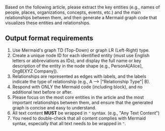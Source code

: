 Based on the following article, please extract the key entities (e.g., names of people, places, organizations, concepts, events, etc.) and the main relationships between them, and then generate a Mermaid graph code that visualizes these entities and relationships.

## Output format requirements

1. Use Mermaid's graph TD (Top-Down) or graph LR (Left-Right) type.
2. Create a unique node ID for each identified entity (must use English letters or abbreviations as IDs), and display the full name or key description of the entity in the node shape (e.g., PersonA[Alice], OrgB[XYZ Company]).
3. Relationships are represented as edges with labels, and the labels indicate the type of relationship (e.g., A --> |"Relationship Type"| B).
4. Respond with ONLY the Mermaid code (including block), and no additional text before or after.
5. Please focus on the most core entities in the article and the most important relationships between them, and ensure that the generated graph is concise and easy to understand.
6. All text content **MUST** be wrapped in `"` syntax. (e.g., "Any Text Content")
7. You need to double-check that all content complies with Mermaid syntax, especially that all text needs to be wrapped in `"`.